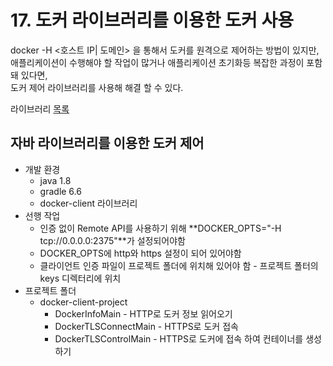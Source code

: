 # 17. 도커 라이브러리를 이용한 도커 사용

docker -H <호스트 IP| 도메인> 을 통해서 도커를 원격으로 제어하는 방법이 있지만,  
애플리케이션이 수행해야 할 작업이 많거나 애플리케이션 초기화등 복잡한 과정이 포함돼 있다면,  
도커 제어 라이브러리를 사용해 해결 할 수 있다.

라이브러리 [목록](https://docs.docker.com/engine/api/sdk/)  

## 자바 라이브러리를 이용한 도커 제어
- 개발 환경
    - java 1.8
    - gradle 6.6
    - docker-client 라이브러리
- 선행 작업
    - 인증 없이 Remote API를 사용하기 위해 **DOCKER_OPTS="-H tcp://0.0.0.0:2375"**가 설정되어야함
    - DOCKER_OPTS에 http와 https 설정이 되어 있어야함
    - 클라이언트 인증 파일이 프로젝트 폴더에 위치해 있어야 함 - 프로젝트 폴터의 keys 디렉터리에 위치
- 프로젝트 폴더
    - docker-client-project
        - DockerInfoMain - HTTP로 도커 정보 읽어오기 
        - DockerTLSConnectMain - HTTPS로 도커 접속
        - DockerTLSControlMain - HTTPS로 도커에 접속 하여 컨테이너를 생성하기